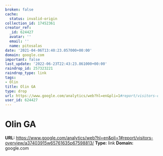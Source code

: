 ```yaml
---
broken: false
cache:
  status: invalid-origin
collection_id: 17452361
creator_ref:
  _id: 624427
  avatar: ''
  email: ''
  name: pitosalas
date: '2021-04-06T13:40:23.057000+00:00'
domain: google.com
important: false
last_update: '2022-06-23T22:43:23.861000+00:00'
raindrop_id: 257323221
raindrop_type: link
tags:
- Olin
title: Olin GA
type: drop
url: https://www.google.com/analytics/web?hl=en&pli=1#report/visitors-overview/a37403915w65761635p67598813/
user_id: 624427
---
```


# Olin GA

**URL:** https://www.google.com/analytics/web?hl=en&pli=1#report/visitors-overview/a37403915w65761635p67598813/
**Type:** link
**Domain:** google.com
